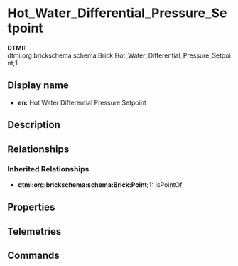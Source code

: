 # Hot_Water_Differential_Pressure_Setpoint
**DTMI:** dtmi:org:brickschema:schema:Brick:Hot_Water_Differential_Pressure_Setpoint;1
## Display name
- **en:** Hot Water Differential Pressure Setpoint
## Description
## Relationships
### Inherited Relationships
* **dtmi:org:brickschema:schema:Brick:Point;1:** isPointOf
## Properties
## Telemetries
## Commands
